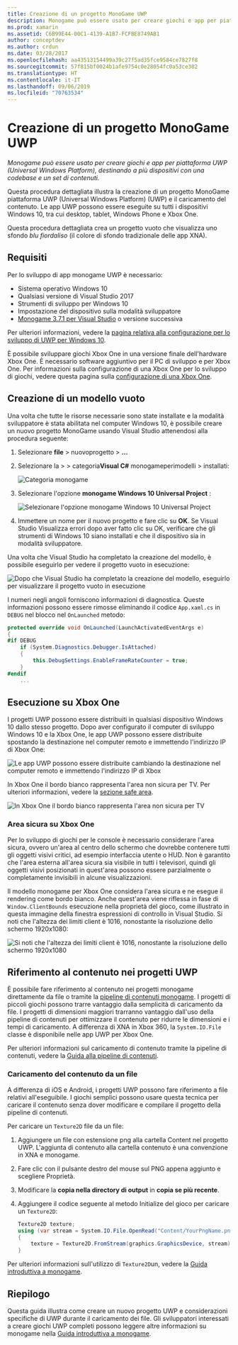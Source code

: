 ```yaml
---
title: Creazione di un progetto MonoGame UWP
description: Monogame può essere usato per creare giochi e app per piattaforma UWP (Universal Windows Platform), destinando a più dispositivi con una codebase e un set di contenuti.
ms.prod: xamarin
ms.assetid: C6B99E44-00C1-4139-A1B7-FCFBE8749AB1
author: conceptdev
ms.author: crdun
ms.date: 03/28/2017
ms.openlocfilehash: aa43513154499a39c27f5ad35fce9584ce7827f8
ms.sourcegitcommit: 57f815bf0024b1afe9754c0e28054fc0a53ce302
ms.translationtype: HT
ms.contentlocale: it-IT
ms.lasthandoff: 09/06/2019
ms.locfileid: "70763534"
---
```

# <a name="creating-a-monogame-uwp-project"></a>Creazione di un progetto MonoGame UWP

_Monogame può essere usato per creare giochi e app per piattaforma UWP (Universal Windows Platform), destinando a più dispositivi con una codebase e un set di contenuti._

Questa procedura dettagliata illustra la creazione di un progetto MonoGame piattaforma UWP (Universal Windows Platform) (UWP) e il caricamento del contenuto. Le app UWP possono essere eseguite su tutti i dispositivi Windows 10, tra cui desktop, tablet, Windows Phone e Xbox One.

Questa procedura dettagliata crea un progetto vuoto che visualizza uno sfondo *blu fiordaliso* (il colore di sfondo tradizionale delle app XNA).

## <a name="requirements"></a>Requisiti

Per lo sviluppo di app monogame UWP è necessario:

- Sistema operativo Windows 10
- Qualsiasi versione di Visual Studio 2017
- Strumenti di sviluppo per Windows 10
- Impostazione del dispositivo sulla modalità sviluppatore
- [Monogame 3.7.1 per Visual Studio](http://community.monogame.net/t/monogame-3-7-1-release/11173) o versione successiva

Per ulteriori informazioni, vedere la [pagina relativa alla configurazione per lo sviluppo di UWP per Windows 10](https://msdn.microsoft.com/windows/uwp/get-started/get-set-up).

È possibile sviluppare giochi Xbox One in una versione finale dell'hardware Xbox One. È necessario software aggiuntivo per il PC di sviluppo e per Xbox One. Per informazioni sulla configurazione di una Xbox One per lo sviluppo di giochi, vedere questa pagina sulla [configurazione di una Xbox One](https://msdn.microsoft.com/windows/uwp/xbox-apps/index).

## <a name="creating-an-empty-template"></a>Creazione di un modello vuoto

Una volta che tutte le risorse necessarie sono state installate e la modalità sviluppatore è stata abilitata nel computer Windows 10, è possibile creare un nuovo progetto MonoGame usando Visual Studio attenendosi alla procedura seguente:

1. Selezionare **file** > nuovoprogetto >  **...**
1. Selezionare la >  > categoria**Visual C#**  monogameperimodelli > installati:

    ![](uwp-images/image1.png "Categoria monogame")

1. Selezionare l'opzione **monogame Windows 10 Universal Project** :

    ![](uwp-images/image2.png "Selezionare l'opzione monogame Windows 10 Universal Project")

1. Immettere un nome per il nuovo progetto e fare clic su **OK**.
Se Visual Studio Visualizza errori dopo aver fatto clic su OK, verificare che gli strumenti di Windows 10 siano installati e che il dispositivo sia in modalità sviluppatore.

Una volta che Visual Studio ha completato la creazione del modello, è possibile eseguirlo per vedere il progetto vuoto in esecuzione:

![](uwp-images/image3.png "Dopo che Visual Studio ha completato la creazione del modello, eseguirlo per visualizzare il progetto vuoto in esecuzione")

I numeri negli angoli forniscono informazioni di diagnostica. Queste informazioni possono essere rimosse eliminando il codice `App.xaml.cs` in `DEBUG` nel blocco nel `OnLaunched` metodo:

```csharp
protected override void OnLaunched(LaunchActivatedEventArgs e)
{
#if DEBUG
    if (System.Diagnostics.Debugger.IsAttached)
    {
        this.DebugSettings.EnableFrameRateCounter = true;
    }
#endif
    ...
```

## <a name="running-on-xbox-one"></a>Esecuzione su Xbox One

I progetti UWP possono essere distribuiti in qualsiasi dispositivo Windows 10 dallo stesso progetto. Dopo aver configurato il computer di sviluppo Windows 10 e la Xbox One, le app UWP possono essere distribuite spostando la destinazione nel computer remoto e immettendo l'indirizzo IP di Xbox One:

![](uwp-images/remote.png "Le app UWP possono essere distribuite cambiando la destinazione nel computer remoto e immettendo l'indirizzo IP di Xbox")

In Xbox One il bordo bianco rappresenta l'area non sicura per TV. Per ulteriori informazioni, vedere la [sezione safe area](#safe-area-on-xbox-one).

![](uwp-images/safearea.png "In Xbox One il bordo bianco rappresenta l'area non sicura per TV")

### <a name="safe-area-on-xbox-one"></a>Area sicura su Xbox One

Per lo sviluppo di giochi per le console è necessario considerare l'area sicura, ovvero un'area al centro dello schermo che dovrebbe contenere tutti gli oggetti visivi critici, ad esempio interfaccia utente o HUD. Non è garantito che l'area esterna all'area sicura sia visibile in tutti i televisori, quindi gli oggetti visivi posizionati in quest'area possono essere parzialmente o completamente invisibili in alcune visualizzazioni.

Il modello monogame per Xbox One considera l'area sicura e ne esegue il rendering come bordo bianco. Anche quest'area viene riflessa in fase di `Window.ClientBounds` esecuzione nella proprietà del gioco, come illustrato in questa immagine della finestra espressioni di controllo in Visual Studio. Si noti che l'altezza dei limiti client è 1016, nonostante la risoluzione dello schermo 1920x1080:

![](uwp-images/clientbounds.png "Si noti che l'altezza dei limiti client è 1016, nonostante la risoluzione dello schermo 1920x1080")

## <a name="referencing-content-in-uwp-projects"></a>Riferimento al contenuto nei progetti UWP

È possibile fare riferimento al contenuto nei progetti monogame direttamente da file o tramite la [pipeline di contenuti monogame](https://github.com/xamarin/docs-archive/blob/master/Docs/CocosSharp/content-pipeline/introduction.md). I progetti di piccoli giochi possono trarre vantaggio dalla semplicità di caricamento da file. I progetti di dimensioni maggiori trarranno vantaggio dall'uso della pipeline di contenuti per ottimizzare il contenuto per ridurre le dimensioni e i tempi di caricamento. A differenza di XNA in Xbox 360, la `System.IO.File` classe è disponibile nelle app UWP per Xbox One.

Per ulteriori informazioni sul caricamento di contenuto tramite la pipeline di contenuti, vedere la [Guida alla pipeline di contenuti](https://github.com/xamarin/docs-archive/blob/master/Docs/CocosSharp/content-pipeline/introduction.md).

### <a name="loading-content-from-file"></a>Caricamento del contenuto da un file

A differenza di iOS e Android, i progetti UWP possono fare riferimento a file relativi all'eseguibile. I giochi semplici possono usare questa tecnica per caricare il contenuto senza dover modificare e compilare il progetto della pipeline di contenuti.

Per caricare un `Texture2D` file da un file:

1. Aggiungere un file con estensione png alla cartella Content nel progetto UWP. L'aggiunta di contenuto alla cartella contenuto è una convenzione in XNA e monogame.
1. Fare clic con il pulsante destro del mouse sul PNG appena aggiunto e scegliere Proprietà.
1. Modificare la **copia nella directory di output** in **copia se più recente**.
1. Aggiungere il codice seguente al metodo Initialize del gioco per caricare un `Texture2D`:

    ```csharp
    Texture2D texture;
    using (var stream = System.IO.File.OpenRead("Content/YourPngName.png"))
    {
        texture = Texture2D.FromStream(graphics.GraphicsDevice, stream);
    }
    ```

Per ulteriori informazioni sull'utilizzo di `Texture2D`un, vedere la [Guida introduttiva a monogame](~/graphics-games/monogame/introduction/index.md).

## <a name="summary"></a>Riepilogo

Questa guida illustra come creare un nuovo progetto UWP e considerazioni specifiche di UWP durante il caricamento dei file. Gli sviluppatori interessati a creare giochi UWP completi possono leggere altre informazioni su monogame nella [Guida introduttiva a monogame](~/graphics-games/monogame/introduction/index.md).
